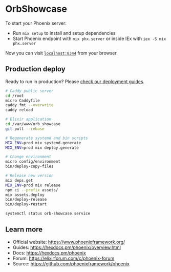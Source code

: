 # OrbShowcase

To start your Phoenix server:

- Run `mix setup` to install and setup dependencies
- Start Phoenix endpoint with `mix phx.server` or inside IEx with `iex -S mix phx.server`

Now you can visit [`localhost:8344`](http://localhost:8344) from your browser.

## Production deploy

Ready to run in production? Please [check our deployment guides](https://hexdocs.pm/phoenix/deployment.html).

```bash
# Caddy public server
cd /root
micro Caddyfile
caddy fmt --overwrite
caddy reload

# Elixir application
cd /var/www/orb_showcase
git pull --rebase

# Regenerate systemd and bin scripts
MIX_ENV=prod mix systemd.generate
MIX_ENV=prod mix deploy.generate

# Change environment
micro config/environment
bin/deploy-copy-files

# Release new version
mix deps.get
MIX_ENV=prod mix release
npm ci --prefix assets/
mix assets.deploy
bin/deploy-release
bin/deploy-restart

systemctl status orb-showcase.service
```

## Learn more

- Official website: https://www.phoenixframework.org/
- Guides: https://hexdocs.pm/phoenix/overview.html
- Docs: https://hexdocs.pm/phoenix
- Forum: https://elixirforum.com/c/phoenix-forum
- Source: https://github.com/phoenixframework/phoenix
